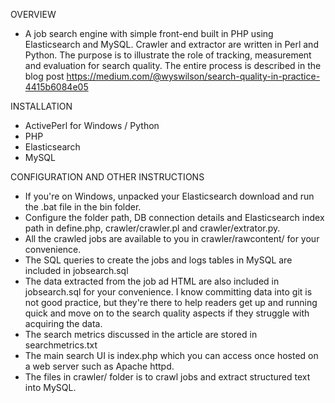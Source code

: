 OVERVIEW
- A job search engine with simple front-end built in PHP using Elasticsearch and MySQL. Crawler and extractor are written in Perl and Python. The purpose is to illustrate the role of tracking, measurement and evaluation for search quality. The entire process is described in the blog post https://medium.com/@wyswilson/search-quality-in-practice-4415b6084e05

INSTALLATION
- ActivePerl for Windows / Python
- PHP
- Elasticsearch
- MySQL

CONFIGURATION AND OTHER INSTRUCTIONS
- If you're on Windows, unpacked your Elasticsearch download and run the .bat file in the bin folder.
- Configure the folder path, DB connection details and Elasticsearch index path in define.php, crawler/crawler.pl and crawler/extrator.py.
- All the crawled jobs are available to you in crawler/rawcontent/ for your convenience.
- The SQL queries to create the jobs and logs tables in MySQL are included in jobsearch.sql
- The data extracted from the job ad HTML are also included in jobsearch.sql for your convenience. I know committing data into git is not good practice, but they're there to help readers get up and running quick and move on to the search quality aspects if they struggle with acquiring the data.
- The search metrics discussed in the article are stored in searchmetrics.txt
- The main search UI is index.php which you can access once hosted on a web server such as Apache httpd.
- The files in crawler/ folder is to crawl jobs and extract structured text into MySQL.
